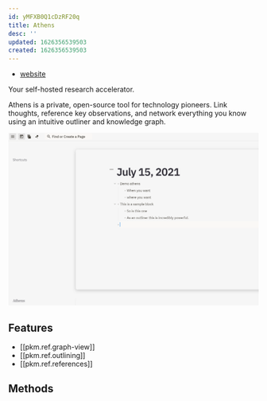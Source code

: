```yaml
---
id: yMFXB0Q1cDzRF20q
title: Athens
desc: ''
updated: 1626356539503
created: 1626356539503
---
```

<!-- see [[pkm.tools.dendron]] for an example -->

- [website](https://www.athensresearch.org/)

Your self-hosted research accelerator. 

Athens is a private, open-source tool for technology pioneers. Link thoughts, reference key observations, and network everything you know using an intuitive outliner and knowledge graph.

<!-- Short description about what this tool does. Ideally include a screenshot -->
![](/assets/images/2021-07-15-19-15-07.png)
## Features
- [[pkm.ref.graph-view]]
- [[pkm.ref.outlining]]
- [[pkm.ref.references]]


<!-- What primary features does this tool have-->

## Methods

<!-- What [[pkm.methods]] is this tool well suited for?-->


